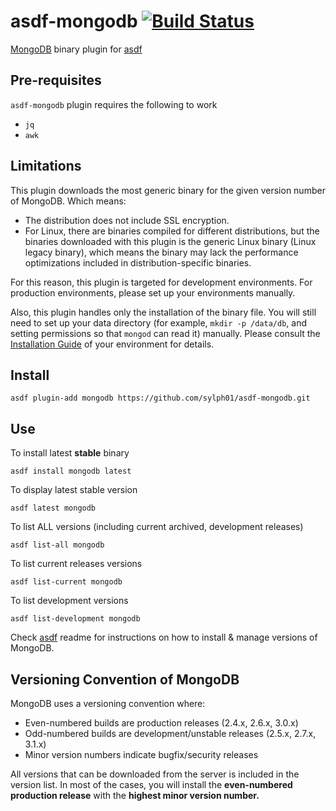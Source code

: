 # asdf-mongodb [![Build Status](https://travis-ci.org/sylph01/asdf-mongodb.svg?branch=master)](https://travis-ci.org/sylph01/asdf-mongodb)

[MongoDB](https://www.mongodb.org) binary plugin for [asdf](https://github.com/asdf-vm/asdf)

## Pre-requisites
`asdf-mongodb` plugin requires the following to work
- `jq`
- `awk`

## Limitations

This plugin downloads the most generic binary for the given version number of MongoDB. Which means:

- The distribution does not include SSL encryption.
- For Linux, there are binaries compiled for different distributions, but the binaries downloaded with this plugin is the generic Linux binary (Linux legacy binary), which means the binary may lack the performance optimizations included in distribution-specific binaries.

For this reason, this plugin is targeted for development environments. For production environments, please set up your environments manually.

Also, this plugin handles only the installation of the binary file. You will still need to set up your data directory (for example, `mkdir -p /data/db`, and setting permissions so that `mongod` can read it) manually. Please consult the [Installation Guide](https://docs.mongodb.org/manual/installation/) of your environment for details.

## Install

```
asdf plugin-add mongodb https://github.com/sylph01/asdf-mongodb.git
```

## Use

To install latest **stable** binary
```
asdf install mongodb latest
```

To display latest stable version
```
asdf latest mongodb
```

To list ALL versions (including current archived, development releases)
```
asdf list-all mongodb
```

To list current releases versions
```
asdf list-current mongodb
```

To list development versions
```
asdf list-development mongodb
```

Check [asdf](https://github.com/asdf-vm/asdf) readme for instructions on how to install & manage versions of MongoDB.


## Versioning Convention of MongoDB

MongoDB uses a versioning convention where:

- Even-numbered builds are production releases (2.4.x, 2.6.x, 3.0.x)
- Odd-numbered builds are development/unstable releases (2.5.x, 2.7.x, 3.1.x)
- Minor version numbers indicate bugfix/security releases

All versions that can be downloaded from the server is included in the version list. In most of the cases, you will install the **even-numbered production release** with the **highest minor version number.**